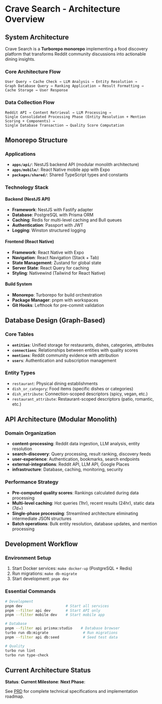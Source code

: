 # Crave Search - Architecture Overview

## System Architecture

Crave Search is a **Turborepo monorepo** implementing a food discovery platform that transforms Reddit community discussions into actionable dining insights.

### Core Architecture Flow

```
User Query → Cache Check → LLM Analysis → Entity Resolution →
Graph Database Query → Ranking Application → Result Formatting →
Cache Storage → User Response
```

### Data Collection Flow

```
Reddit API → Content Retrieval → LLM Processing →
Single Consolidated Processing Phase (Entity Resolution + Mention Scoring + Components) →
Single Database Transaction → Quality Score Computation
```

## Monorepo Structure

### Applications

- **`apps/api/`**: NestJS backend API (modular monolith architecture)
- **`apps/mobile/`**: React Native mobile app with Expo
- **`packages/shared/`**: Shared TypeScript types and constants

### Technology Stack

#### Backend (NestJS API)

- **Framework**: NestJS with Fastify adapter
- **Database**: PostgreSQL with Prisma ORM
- **Caching**: Redis for multi-level caching and Bull queues
- **Authentication**: Passport with JWT
- **Logging**: Winston structured logging

#### Frontend (React Native)

- **Framework**: React Native with Expo
- **Navigation**: React Navigation (Stack + Tab)
- **State Management**: Zustand for global state
- **Server State**: React Query for caching
- **Styling**: Nativewind (Tailwind for React Native)

#### Build System

- **Monorepo**: Turborepo for build orchestration
- **Package Manager**: pnpm with workspaces
- **Git Hooks**: Lefthook for pre-commit validation

## Database Design (Graph-Based)

### Core Tables

- **`entities`**: Unified storage for restaurants, dishes, categories, attributes
- **`connections`**: Relationships between entities with quality scores
- **`mentions`**: Reddit community evidence with attribution
- **`users`**: Authentication and subscription management

### Entity Types

- `restaurant`: Physical dining establishments
- `dish_or_category`: Food items (specific dishes or categories)
- `dish_attribute`: Connection-scoped descriptors (spicy, vegan, etc.)
- `restaurant_attribute`: Restaurant-scoped descriptors (patio, romantic, etc.)

## API Architecture (Modular Monolith)

### Domain Organization

- **content-processing**: Reddit data ingestion, LLM analysis, entity resolution
- **search-discovery**: Query processing, result ranking, discovery feeds
- **user-experience**: Authentication, bookmarks, search endpoints
- **external-integrations**: Reddit API, LLM API, Google Places
- **infrastructure**: Database, caching, monitoring, security

### Performance Strategy

- **Pre-computed quality scores**: Rankings calculated during data processing
- **Multi-level caching**: Hot queries (1hr), recent results (24hr), static data (7d+)
- **Single-phase processing**: Streamlined architecture eliminating intermediate JSON structures
- **Batch operations**: Bulk entity resolution, database updates, and mention processing

## Development Workflow

### Environment Setup

1. Start Docker services: `make docker-up` (PostgreSQL + Redis)
2. Run migrations: `make db-migrate`
3. Start development: `pnpm dev`

### Essential Commands

```bash
# Development
pnpm dev                    # Start all services
pnpm --filter api dev       # Start API only
pnpm --filter mobile dev    # Start mobile app

# Database
pnpm --filter api prisma:studio    # Database browser
turbo run db:migrate                # Run migrations
pnpm --filter api db:seed           # Seed test data

# Quality
turbo run lint
turbo run type-check
```

## Current Architecture Status

**Status**:
**Current Milestone**:
**Next Phase**:

See [PRD](../../PRD.md) for complete technical specifications and implementation roadmap.
